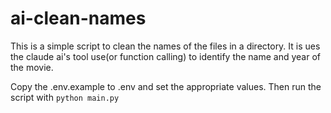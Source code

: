 # ai-clean-names

This is a simple script to clean the names of the files in a directory.
It is ues the claude ai's tool use(or function calling) to identify the name and year of the movie.

Copy the .env.example to .env and set the appropriate values.
Then run the script with `python main.py`




